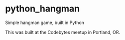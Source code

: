 # python_hangman
Simple hangman game, built in Python

This was built at the Codebytes meetup in Portland, OR.
